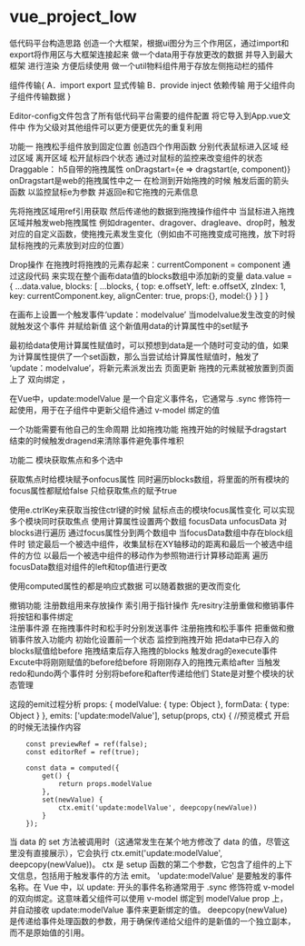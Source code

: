 # vue_project_low
低代码平台构造思路
创造一个大框架，根据ui图分为三个作用区，通过import和export将作用区与大框架连接起来
做一个data用于存放更改的数据 并导入到最大框架 进行渲染 方便后续使用
做一个util物料组件用于存放左侧拖动栏的插件

组件传输{
A．import export 显式传输 
B．provide inject 依赖传输 用于父组件向子组件传输数据
}

Editor-config文件包含了所有低代码平台需要的组件配置 将它导入到App.vue文件中 作为父级对其他组件可以更方便更优先的重复利用

功能一 拖拽松手组件放到固定位置
  创造四个作用函数 分别代表鼠标进入区域 经过区域 离开区域 松开鼠标四个状态 通过对鼠标的监控来改变组件的状态
Draggable： h5自带的拖拽属性
onDragstart={e => dragstart(e, component)}
onDragstart是web的拖拽属性中之一 在检测到开始拖拽的时候 触发后面的箭头函数 以监控鼠标e为参数 并返回e和它拖拽的元素信息

先将拖拽区域用ref引用获取 然后传递他的数据到拖拽操作组件中 当鼠标进入拖拽区域并触发web拖拽属性 例如dragenter、dragover、dragleave、drop时，触发对应的自定义函数，使拖拽元素发生变化（例如由不可拖拽变成可拖拽，放下时将鼠标拖拽的元素放到对应的位置）

Drop操作 在拖拽时将拖拽的元素存起来：currentComponent = component
通过这段代码 来实现在整个画布data值的blocks数组中添加新的变量
data.value = {
            ...data.value, blocks: [
                ...blocks, {
                    top: e.offsetY,
                    left: e.offsetX,
                    zIndex: 1,
                    key: currentComponent.key,
                    alignCenter: true,
                    props:{},
                    model:{}
                }
            ]
        }

在画布上设置一个触发事件‘update：modelvalue’ 当modelvalue发生改变的时候 就触发这个事件 并赋给新值 这个新值用data的计算属性中的set赋予

最初给data使用计算属性赋值时，可以预想到data是一个随时可变动的值，如果为计算属性提供了一个set函数，那么当尝试给计算属性赋值时，触发了 ‘update：modelvalue’，将新元素派发出去 页面更新 拖拽的元素就被放置到页面上了
双向绑定 ，

在Vue中，update:modelValue 是一个自定义事件名，它通常与 .sync 修饰符一起使用，用于在子组件中更新父组件通过 v-model 绑定的值

一个功能需要有他自己的生命周期 比如拖拽功能 拖拽开始的时候赋予dragstart 结束的时候触发dragend来清除事件避免事件堆积


功能二 模块获取焦点和多个选中

获取焦点时给模块赋予onfocus属性 同时遍历blocks数组，将里面的所有模块的focus属性都赋给false 只给获取焦点的赋予true

使用e.ctrlKey来获取当按住ctrl键的时候 鼠标点击的模块focus属性变化 可以实现多个模块同时获取焦点
使用计算属性设置两个数组 focusData unfocusData 对blocks进行遍历 通过focus属性分到两个数组中
当focusData数组中存在block组件时 锁定最后一个被选中组件，收集鼠标在XY轴移动的距离和最后一个被选中组件的方位 以最后一个被选中组件的移动作为参照物进行计算移动距离 遍历focusData数组对组件的left和top值进行更改

使用computed属性的都是响应式数据 可以随着数据的更改而变化

撤销功能
注册数组用来存放操作 索引用于指针操作
先resitry注册重做和撤销事件 将按钮和事件绑定  
注册事件源 在拖拽事件时和松手时分别发送事件 
注册拖拽和松手事件 把重做和撤销事件放入功能内
初始化设置前一个状态 监控到拖拽开始 把data中已存入的blocks赋值给before 拖拽结束后存入拖拽的blocks  触发drag的execute事件  
Excute中将刚刚赋值的before给before 将刚刚存入的拖拽元素给after 当触发redo和undo两个事件时 分别将before和after传递给他们
State是对整个模块的状态管理

这段的emit过程分析
props: {
        modelValue: { type: Object },
        formData: { type: Object }
    },
    emits: ['update:modelValue'],
    setup(props, ctx) {
        //预览模式 开启的时候无法操作内容

        const previewRef = ref(false);
        const editorRef = ref(true);

        const data = computed({
            get() {
                return props.modelValue
            },
            set(newValue) {
                ctx.emit('update:modelValue', deepcopy(newValue))
            }
        });
当 data 的 set 方法被调用时（这通常发生在某个地方修改了 data 的值，尽管这里没有直接展示），它会执行 ctx.emit('update:modelValue', deepcopy(newValue))。
ctx 是 setup 函数的第二个参数，它包含了组件的上下文信息，包括用于触发事件的方法 emit。
'update:modelValue' 是要触发的事件名称。在 Vue 中，以 update: 开头的事件名称通常用于 .sync 修饰符或 v-model 的双向绑定。这意味着父组件可以使用 v-model 绑定到 modelValue prop 上，并自动接收 update:modelValue 事件来更新绑定的值。
deepcopy(newValue) 是传递给事件处理函数的参数，用于确保传递给父组件的是新值的一个独立副本，而不是原始值的引用。

        
